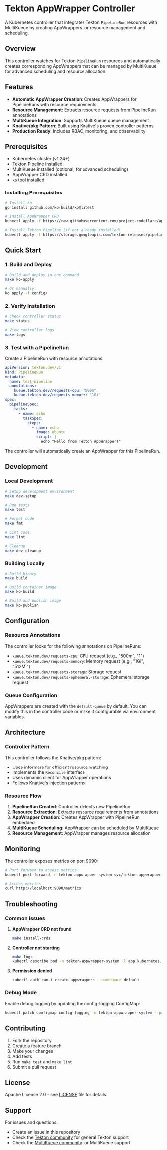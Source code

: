 # Tekton AppWrapper Controller

A Kubernetes controller that integrates Tekton `PipelineRun` resources with MultiKueue by creating AppWrappers for resource management and scheduling.

## Overview

This controller watches for Tekton `PipelineRun` resources and automatically creates corresponding AppWrappers that can be managed by MultiKueue for advanced scheduling and resource allocation.

## Features

- **Automatic AppWrapper Creation**: Creates AppWrappers for PipelineRuns with resource requirements
- **Resource Management**: Extracts resource requests from PipelineRun annotations
- **MultiKueue Integration**: Supports MultiKueue queue management
- **Knative/pkg Pattern**: Built using Knative's proven controller patterns
- **Production Ready**: Includes RBAC, monitoring, and observability

## Prerequisites

- Kubernetes cluster (v1.24+)
- Tekton Pipeline installed
- MultiKueue installed (optional, for advanced scheduling)
- AppWrapper CRD installed
- `ko` tool installed

### Installing Prerequisites

```bash
# Install ko
go install github.com/ko-build/ko@latest

# Install AppWrapper CRD
kubectl apply -f https://raw.githubusercontent.com/project-codeflare/appwrapper/main/config/crd/bases/workload.codeflare.dev_appwrappers.yaml

# Install Tekton Pipeline (if not already installed)
kubectl apply -f https://storage.googleapis.com/tekton-releases/pipeline/latest/release.yaml
```

## Quick Start

### 1. Build and Deploy

```bash
# Build and deploy in one command
make ko-apply

# Or manually:
ko apply -f config/
```

### 2. Verify Installation

```bash
# Check controller status
make status

# View controller logs
make logs
```

### 3. Test with a PipelineRun

Create a PipelineRun with resource annotations:

```yaml
apiVersion: tekton.dev/v1
kind: PipelineRun
metadata:
  name: test-pipeline
  annotations:
    kueue.tekton.dev/requests-cpu: "500m"
    kueue.tekton.dev/requests-memory: "1Gi"
spec:
  pipelineSpec:
    tasks:
      - name: echo
        taskSpec:
          steps:
            - name: echo
              image: ubuntu
              script: |
                echo "Hello from Tekton AppWrapper!"
```

The controller will automatically create an AppWrapper for this PipelineRun.

## Development

### Local Development

```bash
# Setup development environment
make dev-setup

# Run tests
make test

# Format code
make fmt

# Lint code
make lint

# Cleanup
make dev-cleanup
```

### Building Locally

```bash
# Build binary
make build

# Build container image
make ko-build

# Build and publish image
make ko-publish
```

## Configuration

### Resource Annotations

The controller looks for the following annotations on PipelineRuns:

- `kueue.tekton.dev/requests-cpu`: CPU request (e.g., "500m", "1")
- `kueue.tekton.dev/requests-memory`: Memory request (e.g., "1Gi", "512Mi")
- `kueue.tekton.dev/requests-storage`: Storage request
- `kueue.tekton.dev/requests-ephemeral-storage`: Ephemeral storage request

### Queue Configuration

AppWrappers are created with the `default-queue` by default. You can modify this in the controller code or make it configurable via environment variables.

## Architecture

### Controller Pattern

This controller follows the Knative/pkg pattern:

- Uses informers for efficient resource watching
- Implements the `Reconcile` interface
- Uses dynamic client for AppWrapper operations
- Follows Knative's injection patterns

### Resource Flow

1. **PipelineRun Created**: Controller detects new PipelineRun
2. **Resource Extraction**: Extracts resource requirements from annotations
3. **AppWrapper Creation**: Creates AppWrapper with PipelineRun embedded
4. **MultiKueue Scheduling**: AppWrapper can be scheduled by MultiKueue
5. **Resource Management**: AppWrapper manages resource allocation

## Monitoring

The controller exposes metrics on port 9090:

```bash
# Port forward to access metrics
kubectl port-forward -n tekton-appwrapper-system svc/tekton-appwrapper-controller 9090:9090

# Access metrics
curl http://localhost:9090/metrics
```

## Troubleshooting

### Common Issues

1. **AppWrapper CRD not found**
   ```bash
   make install-crds
   ```

2. **Controller not starting**
   ```bash
   make logs
   kubectl describe pod -n tekton-appwrapper-system -l app.kubernetes.io/name=tekton-appwrapper
   ```

3. **Permission denied**
   ```bash
   kubectl auth can-i create appwrappers --namespace default
   ```

### Debug Mode

Enable debug logging by updating the config-logging ConfigMap:

```bash
kubectl patch configmap config-logging -n tekton-appwrapper-system --patch '{"data":{"loglevel.controller":"debug"}}'
```

## Contributing

1. Fork the repository
2. Create a feature branch
3. Make your changes
4. Add tests
5. Run `make test` and `make lint`
6. Submit a pull request

## License

Apache License 2.0 - see [LICENSE](LICENSE) file for details.

## Support

For issues and questions:

- Create an issue in this repository
- Check the [Tekton community](https://github.com/tektoncd/community) for general Tekton support
- Check the [MultiKueue community](https://github.com/project-codeflare/multikueue) for MultiKueue support 